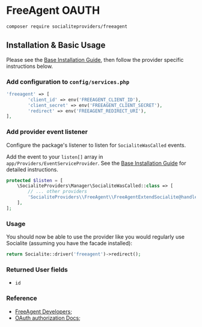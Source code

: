 # FreeAgent OAUTH

 ```bash
 composer require socialiteproviders/freeagent
 ```

## Installation & Basic Usage

Please see the [Base Installation Guide](https://socialiteproviders.com/usage/), then follow the provider specific instructions below.

### Add configuration to `config/services.php`

 ```php
 'freeagent' => [
         'client_id' => env('FREEAGENT_CLIENT_ID'),
         'client_secret' => env('FREEAGENT_CLIENT_SECRET'),
         'redirect' => env('FREEAGENT_REDIRECT_URI'),
 ],
 ```

### Add provider event listener

Configure the package's listener to listen for `SocialiteWasCalled` events.

Add the event to your `listen[]` array in `app/Providers/EventServiceProvider`. See the [Base Installation Guide](https://socialiteproviders.com/usage/) for detailed instructions.

 ```php
 protected $listen = [
     \SocialiteProviders\Manager\SocialiteWasCalled::class => [
         // ... other providers
         'SocialiteProviders\\FreeAgent\\FreeAgentExtendSocialite@handle',
     ],
 ];
 ```

### Usage

You should now be able to use the provider like you would regularly use Socialite (assuming you have the facade installed):

 ```php
 return Socialite::driver('freeagent')->redirect();
 ```

### Returned User fields

- `id`


### Reference

- [FreeAgent Developers](https://dev.freeagent.com);
- [OAuth authorization Docs](https://dev.freeagent.com/docs/quick_start);